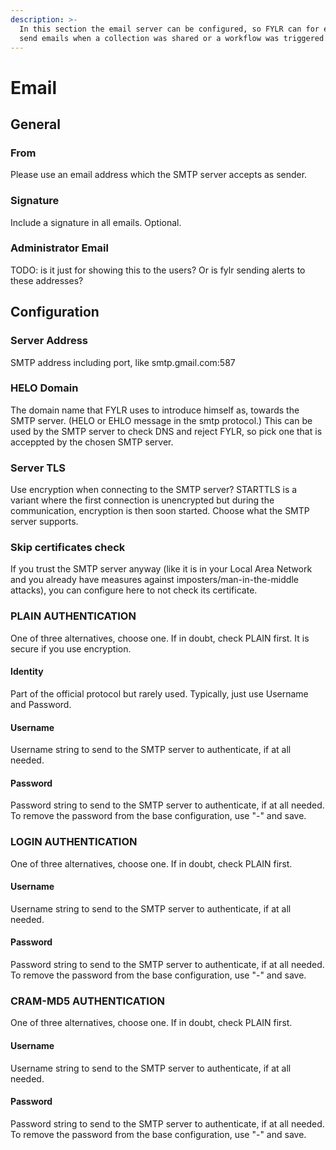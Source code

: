 ```yaml
---
description: >-
  In this section the email server can be configured, so FYLR can for example
  send emails when a collection was shared or a workflow was triggered.
---
```


# Email

## General

### From

Please use an email address which the SMTP server accepts as sender.

### Signature

Include a signature in all emails. Optional.

### Administrator Email

TODO: is it just for showing this to the users? Or is fylr sending alerts to these addresses?

## Configuration

### Server Address

SMTP address including port, like smtp.gmail.com:587

### HELO Domain

The domain name that FYLR uses to introduce himself as, towards the SMTP server. (HELO or EHLO message in the smtp protocol.) This can be used by the SMTP server to check DNS and reject FYLR, so pick one that is acceppted by the chosen SMTP server.

### Server TLS

Use encryption when connecting to the SMTP server? STARTTLS is a variant where the first connection is unencrypted but during the communication, encryption is then soon started. Choose what the SMTP server supports.

### Skip certificates check

If you trust the SMTP server anyway (like it is in your Local Area Network and you already have measures against imposters/man-in-the-middle attacks), you can configure here to not check its certificate.

### PLAIN AUTHENTICATION

One of three alternatives, choose one. If in doubt, check PLAIN first. It is secure if you use encryption.

#### Identity

Part of the official protocol but rarely used. Typically, just use Username and Password.

#### Username

Username string to send to the SMTP server to authenticate, if at all needed.

#### Password

Password string to send to the SMTP server to authenticate, if at all needed. To remove the password from the base configuration, use "-" and save.

### LOGIN AUTHENTICATION

One of three alternatives, choose one. If in doubt, check PLAIN first.

#### Username

Username string to send to the SMTP server to authenticate, if at all needed.

#### Password

Password string to send to the SMTP server to authenticate, if at all needed. To remove the password from the base configuration, use "-" and save.

### CRAM-MD5 AUTHENTICATION

One of three alternatives, choose one. If in doubt, check PLAIN first.

#### Username

Username string to send to the SMTP server to authenticate, if at all needed.

#### Password

Password string to send to the SMTP server to authenticate, if at all needed. To remove the password from the base configuration, use "-" and save.
